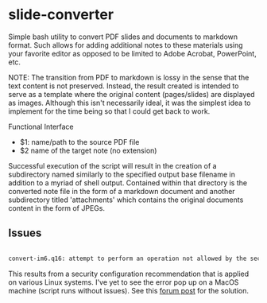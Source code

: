# slide-converter

Simple bash utility to convert PDF slides and documents to markdown format.
Such allows for adding additional notes to these materials using your
favorite editor as opposed to be limited to Adobe Acrobat, PowerPoint, etc.

NOTE: The transition from PDF to markdown is lossy in the sense that the text
content is not preserved. Instead, the result created is intended to serve as
a template where the original content (pages/slides) are displayed as images.
Although this isn't necessarily ideal, it was the simplest idea to implement
for the time being so that I could get back to work.

Functional Interface

- $1: name/path to the source PDF file
- $2 name of the target note (no extension)

Successful execution of the script will result in the creation of a
subdirectory named similarly to the specified output base filename in
addition to a myriad of shell output. Contained within that directory is the
converted note file in the form of a markdown document and another
subdirectory titled 'attachments' which contains the original documents
content in the form of JPEGs.

## Issues

```bash

convert-im6.q16: attempt to perform an operation not allowed by the security policy `PDF' @ error/constitute.c/IsCoderAuthorized/421.

```
This results from a security configuration recommendation that is applied on
various Linux systems. I've yet to see the error pop up on a MacOS machine
(script runs without issues). See this [forum
post](https://bugs.archlinux.org/task/60580) for the solution.
